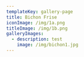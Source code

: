 ```yaml
---
templateKey: gallery-page
title: Bichon Frise
iconImage: /img/1a.png
titleImage: /img/1b.png
galleryImages:
  - description: test
    image: /img/bichon1.jpg
---
```


